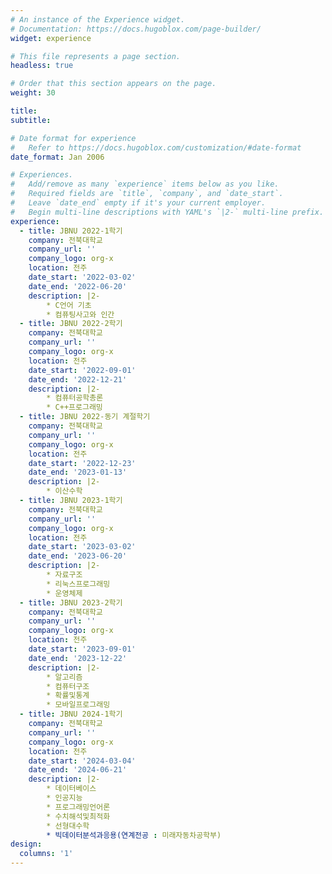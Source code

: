 ```yaml
---
# An instance of the Experience widget.
# Documentation: https://docs.hugoblox.com/page-builder/
widget: experience

# This file represents a page section.
headless: true

# Order that this section appears on the page.
weight: 30

title: 
subtitle:

# Date format for experience
#   Refer to https://docs.hugoblox.com/customization/#date-format
date_format: Jan 2006

# Experiences.
#   Add/remove as many `experience` items below as you like.
#   Required fields are `title`, `company`, and `date_start`.
#   Leave `date_end` empty if it's your current employer.
#   Begin multi-line descriptions with YAML's `|2-` multi-line prefix.
experience:
  - title: JBNU 2022-1학기
    company: 전북대학교
    company_url: ''
    company_logo: org-x
    location: 전주
    date_start: '2022-03-02'
    date_end: '2022-06-20'
    description: |2-
        * C언어 기초
        * 컴퓨팅사고와 인간
  - title: JBNU 2022-2학기
    company: 전북대학교
    company_url: ''
    company_logo: org-x
    location: 전주
    date_start: '2022-09-01'
    date_end: '2022-12-21'
    description: |2-
        * 컴퓨터공학총론
        * C++프로그래밍
  - title: JBNU 2022-동기 계절학기
    company: 전북대학교
    company_url: ''
    company_logo: org-x
    location: 전주
    date_start: '2022-12-23'
    date_end: '2023-01-13'
    description: |2-
        * 이산수학
  - title: JBNU 2023-1학기
    company: 전북대학교
    company_url: ''
    company_logo: org-x
    location: 전주
    date_start: '2023-03-02'
    date_end: '2023-06-20'
    description: |2-
        * 자료구조
        * 리눅스프로그래밍
        * 운영체제
  - title: JBNU 2023-2학기
    company: 전북대학교
    company_url: ''
    company_logo: org-x
    location: 전주
    date_start: '2023-09-01'
    date_end: '2023-12-22'
    description: |2-
        * 알고리즘
        * 컴퓨터구조
        * 확률및통계
        * 모바일프로그래밍
  - title: JBNU 2024-1학기
    company: 전북대학교
    company_url: ''
    company_logo: org-x
    location: 전주
    date_start: '2024-03-04'
    date_end: '2024-06-21'
    description: |2-
        * 데이터베이스
        * 인공지능
        * 프로그래밍언어론
        * 수치해석및최적화
        * 선형대수학
        * 빅데이터분석과응용(연계전공 : 미래자동차공학부)
design:
  columns: '1'
---
```

